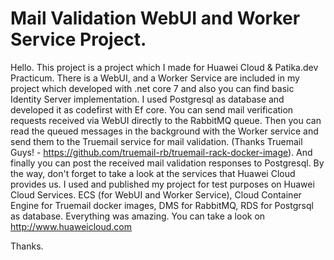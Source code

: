 # Mail Validation WebUI and Worker Service Project.

Hello. 
This project is a project which I made for Huawei Cloud & Patika.dev Practicum. There is a WebUI, and a Worker Service are included in my project which developed with .net core 7 and also you can find basic Identity Server implementation. I used Postgresql as database and developed it as codefirst with Ef core. You can send mail verification requests received via WebUI directly to the RabbitMQ queue. Then you can read the queued messages in the background with the Worker service and send them to the Truemail service for mail validation. (Thanks Truemail Guys! - https://github.com/truemail-rb/truemail-rack-docker-image). And finally you can post the received mail validation responses to Postgresql. By the way, don't forget to take a look at the services that Huawei Cloud provides us. I used and published my project for test purposes on Huawei Cloud Services. ECS (for WebUI and Worker Service), Cloud Container Engine for Truemail docker images,  DMS for RabbitMQ, RDS for Postgrsql as database. Everything was amazing. You can take a look on http://www.huaweicloud.com

Thanks.

